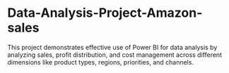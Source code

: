 # Data-Analysis-Project-Amazon-sales
This project demonstrates effective use of Power BI for data analysis by analyzing sales, profit distribution, and cost management across different dimensions like product types, regions, priorities, and channels.
